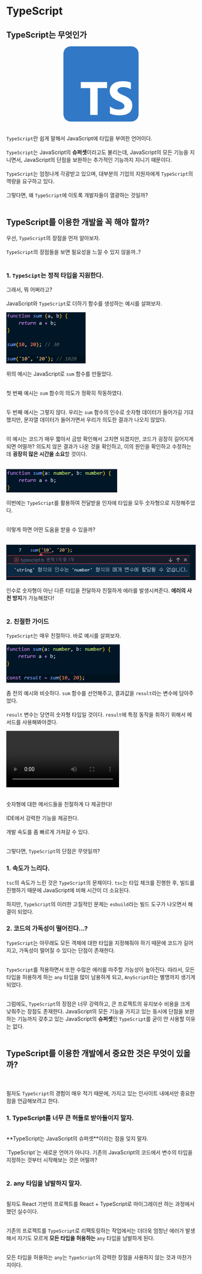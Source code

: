 # TypeScript

## TypeScript는 무엇인가
<div align='center'>
<img src='./images/typescript.png' width=200 />
</div><br>

`TypeScript`란 쉽게 말해서 JavaScript에 타입을 부여한 언어이다.
<br><br>
`TypeScript`는 JavaScript의 **슈퍼셋**이라고도 불리는데, JavaScript의 모든 기능을 지니면서, JavaScript의 단점을 보완하는 추가적인 기능까지 지니기 때문이다.
<br><br>
`TypeScript`는 엄청나게 각광받고 있으며, 대부분의 기업의 지원자에게 `TypeScript`의 역량을 요구하고 있다.
<br><br>
그렇다면, 왜 `TypeScript`에 이토록 개발자들이 열광하는 것일까?
<br><br>

## TypeScript를 이용한 개발을 꼭 해야 할까?
우선, `TypeScript`의 장점을 먼저 알아보자.
<br><br>
`TypeScript`의 장점들을 보면 필요성을 느낄 수 있지 않을까..?
<br><br>

### 1. `TypeScipt`는 정적 타입을 지원한다.
그래서, 뭐 어쩌라고?
<br><br>
JavaScript와 `TypeScript`로 더하기 함수를 생성하는 예시를 살펴보자.

<div>
<img src='./images/js_sum.png'>
</div>

위의 예시는 JavaScript로 `sum` 함수를 만들었다.
<br><br>

첫 번째 예시는 `sum` 함수의 의도가 정확히 작동하였다.
<br><br>

두 번째 예시는 그렇지 않다. 우리는 `sum` 함수의 인수로 숫자형 데이터가 들어가길 기대했지만, 문자열 데이터가 들어가면서 우리가 의도한 결과가 나오지 않았다.
<br><br>

이 예시는 코드가 매우 짧아서 금방 확인해서 고치면 되겠지만, 코드가 굉장히 길어지게되면 어떨까? 의도치 않은 결과가 나온 것을 확인하고, 이의 원인을 확인하고 수정하는데 **굉장히 많은 시간을 소요**할 것이다.
<br><br>

<div>
<img src='./images/ts_sum.png'>
</div>

이번에는 `TypeScript`를 활용하여 전달받을 인자에 타입을 모두 숫자형으로 지정해주었다.
<br><br>

이렇게 하면 어떤 도움을 받을 수 있을까?
<br><br>

<div>
<img src='./images/ts_error1.png'>
</div>

인수로 숫자형이 아닌 다른 타입을 전달하자 친절하게 에러를 발생시켜준다. **에러의 사전 방지**가 가능해졌다!
<br><br>

### 2. 친절한 가이드
`TypeScript`는 매우 친절하다. 바로 예시를 살펴보자.

<div>
<img src='./images/ts_sum2.png'>
</div>

좀 전의 예시와 비슷하다. `sum` 함수를 선언해주고, 결과값을 `result`라는 변수에 담아주었다.
<br><br>
`result` 변수는 당연히 숫자형 타입일 것이다. `result`에 특정 동작을 취하기 위해서 메서드를 사용해봐야겠다.

<video src="./images/auto.mp4" controls autoplay>
</video>
<br><br>

숫자형에 대한 메서드들을 친절하게 다 제공한다!
<br><br>
IDE에서 강력한 기능을 제공한다.
<br><br>
개발 속도를 좀 빠르게 가져갈 수 있다.
<br><br>

그렇다면, `TypeScript`의 단점은 무엇일까?

### 1. 속도가 느리다.
`tsc`의 속도가 느린 것은 `TypeScript`의 문제이다. `tsc`는 타입 체크를 진행한 후, 빌드를 진행하기 때문에 JavaScript에 비해 시간이 더 소요된다.
<br><br>
하지만, `TypeScript`의 이러한 고질적인 문제는 `esbuild`라는 빌드 도구가 나오면서 해결이 되었다.

### 2. 코드의 가독성이 떨어진다...?
`TypeScript`는 아무래도 모든 객체에 대한 타입을 지정해줘야 하기 때문에 코드가 길어지고, 가독성이 떨어질 수 있다는 단점이 존재한다.
<br><br>

`TypeScript`를 적용하면서 또한 수많은 에러를 마주할 가능성이 높아진다. 따라서, 모든 타입을 허용하게 하는 `any` 타입을 많이 남용하게 되고, `AnyScript`라는 별명까지 생기게 되었다.
<br><br>

그럼에도, `TypeScript`의 장점은 너무 강력하고, 큰 프로젝트의 유지보수 비용을 크게 낮춰주는 장점도 존재한다. JavaScript의 모든 기능을 가지고 있는 동시에 단점을 보완하는 기능까지 갖추고 있는 JavaScript의 **슈퍼셋**인 `TypeScript`를 굳이 안 사용할 이유는 없다.
<br><br>

## TypeScript를 이용한 개발에서 중요한 것은 무엇이 있을까?
<br><br>
필자도 `TypeScript`의 경험이 매우 적기 때문에, 가지고 있는 인사이트 내에서만 중요한 점을 언급해보려고 한다.

### 1. TypeScript를 너무 큰 허들로 받아들이지 말자.
<br>
**TypeScript는 JavaScript의 슈퍼셋**이라는 점을 잊지 말자.
<br><br>
`TypeScript`는 새로운 언어가 아니다. 기존의 JavaScript의 코드에서 변수의 타입을 지정하는 것부터 시작해보는 것은 어떨까?
<br><br>

### 2. any 타입을 남발하지 말자.
<br>
필자도 React 기반의 프로젝트를 React + TypeScript로 마이그레이션 하는 과정에서 했던 실수이다.
<br><br>

기존의 프로젝트를 `TypeScript`로 리팩토링하는 작업에서는 더더욱 엄청난 에러가 발생해서 자기도 모르게 **모든 타입을 허용하는** `any` 타입을 남발하게 된다.
<br><br>

모든 타입을 허용하는 `any`는 `TypeScript`의 강력한 장점을 사용하지 않는 것과 마찬가지이다.